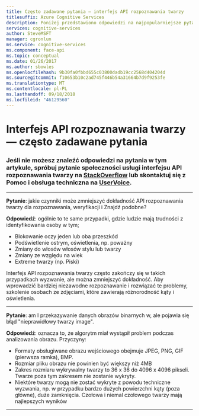 ```yaml
---
title: Często zadawane pytania — interfejs API rozpoznawania twarzy
titlesuffix: Azure Cognitive Services
description: Poniżej przedstawiono odpowiedzi na najpopularniejsze pytania dotyczące usługi interfejsu API rozpoznawania twarzy.
services: cognitive-services
author: SteveMSFT
manager: cgronlun
ms.service: cognitive-services
ms.component: face-api
ms.topic: conceptual
ms.date: 01/26/2017
ms.author: sbowles
ms.openlocfilehash: 9b30fa0fbbd655c03800dadb19cc2568d404204d
ms.sourcegitcommit: f10653b10c2ad745f446b54a31664b7d9f9253fe
ms.translationtype: MT
ms.contentlocale: pl-PL
ms.lasthandoff: 09/18/2018
ms.locfileid: "46129560"
---
```

# <a name="face-api-frequently-asked-questions"></a>Interfejs API rozpoznawania twarzy — często zadawane pytania

### <a name="if-you-cant-find-answers-to-your-questions-in-this-faq-try-asking-the-face-api-community-on-stackoverflowhttpsstackoverflowcomquestionstaggedproject-oxfordormicrosoft-cognitive-or-contact-help-and-support-on-uservoicehttpscognitiveuservoicecom"></a>Jeśli nie możesz znaleźć odpowiedzi na pytania w tym artykule, spróbuj pytanie społeczności usługi interfejsu API rozpoznawania twarzy na [StackOverflow](https://stackoverflow.com/questions/tagged/project-oxford+or+microsoft-cognitive) lub skontaktuj się z Pomoc i obsługa techniczna na [UserVoice](https://cognitive.uservoice.com/).

-----
**Pytanie**: jakie czynniki może zmniejszyć dokładność API rozpoznawania twarzy dla rozpoznawania, weryfikacji i Znajdź podobne?

**Odpowiedź**: ogólnie to te same przypadki, gdzie ludzie mają trudności z identyfikowania osoby w tym;
* Blokowanie oczy jeden lub oba przeszkód
* Podświetlenie ostrym, oświetlenia, np. poważny
* Zmiany do włosów włosów stylu lub twarzy
* Zmiany ze względu na wiek
* Extreme twarzy (np. Piski)

Interfejs API rozpoznawania twarzy często zakończy się w takich przypadkach wyzwanie, ale można zmniejszyć dokładność. Aby wprowadzić bardziej niezawodne rozpoznawanie i rozwiązać te problemy, szkolenie osobach ze zdjęciami, które zawierają różnorodność kąty i oświetlenia.

-----
**Pytanie**: am I przekazywanie danych obrazów binarnych w, ale pojawia się błąd "nieprawidłowy twarzy image".

**Odpowiedź**: oznacza to, że algorytm miał wystąpił problem podczas analizowania obrazu. Przyczyny:
* Formaty obsługiwane obrazu wejściowego obejmuje JPEG, PNG, GIF (pierwsza ramka), BMP.
* Rozmiar pliku obrazu nie powinien być większy niż 4MB
* Zakres rozmiaru wykrywalny twarzy to 36 x 36 do 4096 x 4096 pikseli. Twarze poza tym zakresem nie zostanie wykryty.
* Niektóre twarzy mogą nie zostać wykryte z powodu techniczne wyzwania, np. w przypadku bardzo dużych powierzchni kąty (poza główne), duże zamknięcia. Czołowa i niemal czołowego twarzy mają najlepszych wyników

-----
